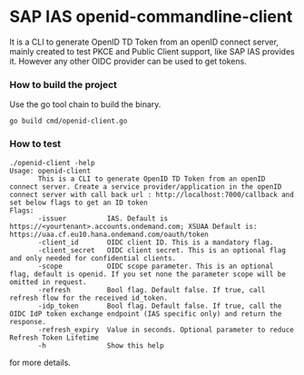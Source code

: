  # SAP IAS openid-commandline-client
It is a CLI to generate OpenID TD Token from an openID connect server, mainly created to test PKCE and Public Client support, like SAP IAS provides it. However any other OIDC provider can be used to get tokens.

### How to build the project

Use the go tool chain to build the binary.
```text
go build cmd/openid-client.go
```
### How to test
```text
./openid-client -help
Usage: openid-client
       This is a CLI to generate OpenID TD Token from an openID connect server. Create a service provider/application in the openID connect server with call back url : http://localhost:7000/callback and set below flags to get an ID token
Flags:
       -issuer          IAS. Default is https://<yourtenant>.accounts.ondemand.com; XSUAA Default is: https://uaa.cf.eu10.hana.ondemand.com/oauth/token
       -client_id       OIDC client ID. This is a mandatory flag.
       -client_secret   OIDC client secret. This is an optional flag and only needed for confidential clients.
       -scope           OIDC scope parameter. This is an optional flag, default is openid. If you set none the parameter scope will be omitted in request.
       -refresh         Bool flag. Default false. If true, call refresh flow for the received id_token.
       -idp_token       Bool flag. Default false. If true, call the OIDC IdP token exchange endpoint (IAS specific only) and return the response.
       -refresh_expiry  Value in seconds. Optional parameter to reduce Refresh Token Lifetime
       -h               Show this help
``` 
for more details.
